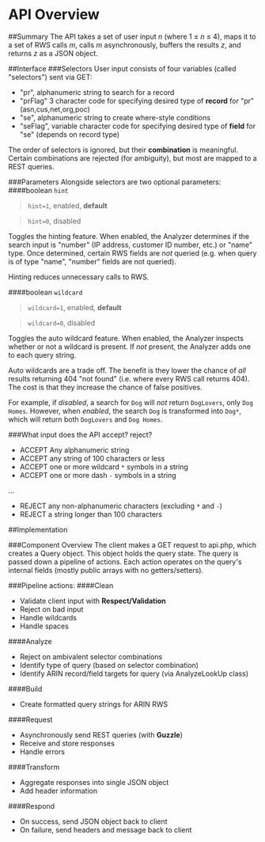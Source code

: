 # API Overview

##Summary
The API takes a set of user input _n_ (where 1 ≤ _n_ ≤ 4), maps it to a set of RWS calls _m_, calls _m_ asynchronously, buffers the results _z_, and returns _z_ as a JSON object.

##Interface
###Selectors
User input consists of four variables (called "selectors") sent via GET:
- "pr", alphanumeric string to search for a record
- "prFlag" 3 character code for specifying desired type of __record__ for "pr" (asn,cus,net,org,poc)
- "se", alphanumeric string to create where-style conditions
- "seFlag", variable character code for specifying desired type of __field__ for "se" (depends on record type)

The order of selectors is ignored, but their **combination** is meaningful. Certain combinations are rejected (for ambiguity), but most are mapped to a REST queries.

###Parameters
Alongside selectors are two optional parameters: 
####boolean `hint` 
> `hint=1`, enabled, **default**

> `hint=0`, disabled

Toggles the hinting feature. When enabled, the Analyzer determines if the search input is "number" (IP address, customer ID number, etc.) or "name" type.  Once determined, certain RWS fields are _not_ queried (e.g. when query is of type "name", "number" fields are not queried).

Hinting reduces unnecessary calls to RWS.

####boolean `wildcard` 
> `wildcard=1`, enabled, **default**

> `wildcard=0`, disabled

Toggles the auto wildcard feature. When enabled, the Analyzer inspects whether or not a wildcard is present. If _not_ present, the Analyzer adds one to each query string.

Auto wildcards are a trade off. The benefit is they lower the chance of _all_ results returning 404 "not found" (i.e. where every RWS call returns 404). The cost is that they increase the chance of false positives. 

For example, if _disabled_, a search for `Dog` will _not_ return `DogLovers`, only `Dog Homes`. However, when _enabled_, the search `Dog` is transformed into `Dog*`, which will return both `DogLovers` and `Dog Homes`.

###What input does the API accept? reject?
- ACCEPT Any alphanumeric string 
- ACCEPT any string of 100 characters or less
- ACCEPT one or more wildcard `*` symbols in a string
- ACCEPT one or more dash `-` symbols in a string

...
- REJECT any non-alphanumeric characters (excluding `*` and `-`)
- REJECT a string longer than 100 characters

##Implementation

###Component Overview
The client makes a GET request to api.php, which creates a Query object. This object holds the query state. The query is passed down a pipeline of actions. Each action operates on the query's internal fields (mostly public arrays with no getters/setters). 

###Pipeline actions:
####Clean 
- Validate client input with **Respect/Validation**
- Reject on bad input
- Handle wildcards
- Handle spaces

####Analyze 
- Reject on ambivalent selector combinations
- Identify type of query (based on selector combination)
- Identify ARIN record/field targets for query (via AnalyzeLookUp class)

 
####Build 
- Create formatted query strings for ARIN RWS

####Request
- Asynchronously send REST queries (with **Guzzle**)
- Receive and store responses
- Handle errors

####Transform 
- Aggregate responses into single JSON object
- Add header information

####Respond 
- On success, send JSON object back to client
- On failure, send headers and message back to client


